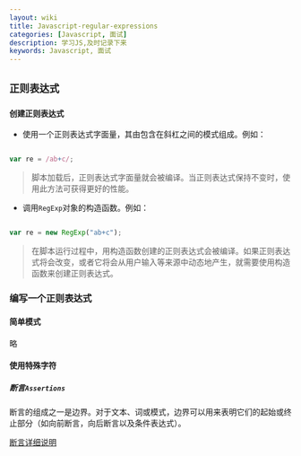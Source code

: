 ```yaml
---
layout: wiki
title: Javascript-regular-expressions
categories: [Javascript, 面试]
description: 学习JS,及时记录下来
keywords: Javascript, 面试
---
```


## `正则表达式`

### `创建正则表达式`

- 使用一个正则表达式字面量，其由包含在斜杠之间的模式组成。例如：

```js

var re = /ab+c/;

```

> 脚本加载后，正则表达式字面量就会被编译。当正则表达式保持不变时，使用此方法可获得更好的性能。

- 调用`RegExp`对象的构造函数。例如：

```js

var re = new RegExp("ab+c");

```

> 在脚本运行过程中，用构造函数创建的正则表达式会被编译。如果正则表达式将会改变，或者它将会从用户输入等来源中动态地产生，就需要使用构造函数来创建正则表达式。


### 编写一个正则表达式

#### 简单模式

略

#### 使用特殊字符

##### 断言`Assertions`

断言的组成之一是边界。对于文本、词或模式，边界可以用来表明它们的起始或终止部分（如向前断言，向后断言以及条件表达式）。

[断言详细说明](https://ifwechat.com//2020/08/15/javascript-assertions/)

